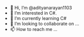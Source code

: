 - 👋 Hi, I’m @adityanarayan1103
- 👀 I’m interested in C#.
- 🌱 I’m currently learning C#
- 💞️ I’m looking to collaborate on ...
- 📫 How to reach me ...

<!---
adityanarayan1103/adityanarayan1103 is a ✨ special ✨ repository because its `README.md` (this file) appears on your GitHub profile.
You can click the Preview link to take a look at your changes.
--->
